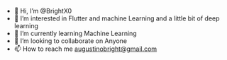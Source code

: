 - 👋 Hi, I’m @BrightX0
- 👀 I’m interested in Flutter and machine Learning and a little bit of deep learning
- 🌱 I’m currently learning Machine Learning
- 💞️ I’m looking to collaborate on Anyone
- 📫 How to reach me augustinobright@gmail.com

<!---
BrightX0 is a ✨ special ✨ repository because its `README.md` (this file) appears on your GitHub profile.
You can click the Preview link to take a look at your changes.
--->
